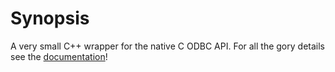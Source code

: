 Synopsis
=======
A very small C++ wrapper for the native C ODBC API. For all the gory details see the [documentation](http://lexicalunit.github.com/nanodbc/)!
